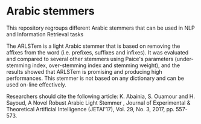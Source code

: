 # Arabic stemmers
This repository regroups different Arabic stemmers that can be used in NLP and Information Retrieval tasks

The ARLSTem is a light Arabic stemmer that is based on removing the affixes from the word (i.e. prefixes,
suffixes and infixes). It was evaluated and compared to several other stemmers using Paice's parameters 
(under-stemming index, over-stemming index and stemming weight), and the results showed that ARLSTem is
promising and producing high performances. This stemmer is not based on any dictionary and can be used 
on-line effectively.

Researchers should cite the following article:
K. Abainia, S. Ouamour and H. Sayoud, A Novel Robust Arabic Light Stemmer , Journal of 
Experimental & Theoretical Artificial Intelligence (JETAI'17), Vol. 29, No. 3, 2017, pp. 557-573.
